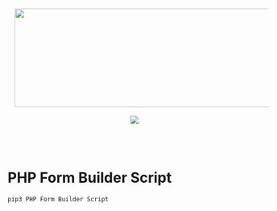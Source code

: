 <h1></h1>
<p>
<p></p><div class="separator" style="clear: both; text-align: center;"><div class="separator" style="clear: both; text-align: center;"><a href="https://images.payhip.com/o_1fs1e8vld1jjk2bviqi3cnuaqr.png" style="margin-left: 1em; margin-right: 1em;"><img border="0" data-original-height="352" data-original-width="1149" height="196" src="https://images.payhip.com/o_1fs1e8vld1jjk2bviqi3cnuaqr.png" width="640" /></a></div><br /><a href="https://payhip.com/b/37rcO" rel="" style="margin-left: 1em; margin-right: 1em;"><img border="0" data-original-height="99" data-original-width="320" src="https://blogger.googleusercontent.com/img/a/AVvXsEh1vORC_46o8l814zmzYb5Q4KaCYwEWlSiQI1CU9Rx_IYapBDJyddmT1zRJ6JxPDq78FgBDQHAkH7NH4uHtaXRgD5FBpvsVL-pE9EKJQ8u5_EhwaxF5bis7Xk_ndotwpAGWWjNuJNn0fvHrKg4SUkiup6gKqP7LjzsMeEhMEqBRAh7gEyQo5wLHH9yT=s16000" /></a></div><br />&nbsp;<br /><br /><p></p>

# PHP Form Builder Script
```bash
pip3 PHP Form Builder Script